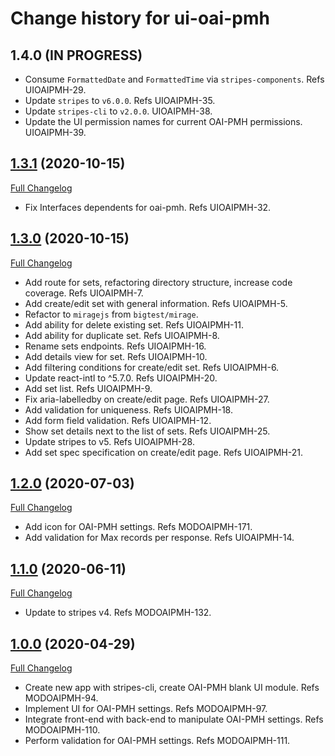 # Change history for ui-oai-pmh

## 1.4.0 (IN PROGRESS)
* Consume `FormattedDate` and `FormattedTime` via `stripes-components`. Refs UIOAIPMH-29.
* Update `stripes` to `v6.0.0`. Refs UIOAIPMH-35.
* Update `stripes-cli` to `v2.0.0`. UIOAIPMH-38.
* Update the UI permission names for current OAI-PMH permissions. UIOAIPMH-39.

## [1.3.1](https://github.com/folio-org/ui-oai-pmh/tree/v1.3.1) (2020-10-15)
[Full Changelog](https://github.com/folio-org/ui-oai-pmh/compare/v1.3.0...v1.3.1)

* Fix Interfaces dependents for oai-pmh. Refs UIOAIPMH-32.

## [1.3.0](https://github.com/folio-org/ui-oai-pmh/tree/v1.3.0) (2020-10-15)
[Full Changelog](https://github.com/folio-org/ui-oai-pmh/compare/v1.2.0...v1.3.0)

* Add route for sets, refactoring directory structure, increase code coverage. Refs UIOAIPMH-7.
* Add create/edit set with general information. Refs UIOAIPMH-5.
* Refactor to `miragejs` from `bigtest/mirage`.
* Add ability for delete existing set. Refs UIOAIPMH-11.
* Add ability for duplicate set. Refs UIOAIPMH-8.
* Rename sets endpoints. Refs UIOAIPMH-16.
* Add details view for set. Refs UIOAIPMH-10.
* Add filtering conditions for create/edit set. Refs UIOAIPMH-6.
* Update react-intl to ^5.7.0. Refs UIOAIPMH-20.
* Add set list. Refs UIOAIPMH-9.
* Fix aria-labelledby on create/edit page. Refs UIOAIPMH-27.
* Add validation for uniqueness. Refs UIOAIPMH-18.
* Add form field validation. Refs UIOAIPMH-12.
* Show set details next to the list of sets. Refs UIOAIPMH-25.
* Update stripes to v5. Refs UIOAIPMH-28.
* Add set spec specification on create/edit page. Refs UIOAIPMH-21.

## [1.2.0](https://github.com/folio-org/ui-oai-pmh/tree/v1.2.0) (2020-07-03)
[Full Changelog](https://github.com/folio-org/ui-oai-pmh/compare/v1.1.0...v1.2.0)

* Add icon for OAI-PMH settings. Refs MODOAIPMH-171.
* Add validation for Max records per response. Refs UIOAIPMH-14.

## [1.1.0](https://github.com/folio-org/ui-oai-pmh/tree/v1.1.0) (2020-06-11)
[Full Changelog](https://github.com/folio-org/ui-oai-pmh/compare/v1.0.0...v1.1.0)

* Update to stripes v4. Refs MODOAIPMH-132.

## [1.0.0](https://github.com/folio-org/ui-oai-pmh/tree/v1.0.0) (2020-04-29)
[Full Changelog](https://github.com/folio-org/ui-oai-pmh/compare/v1.0.0)

* Create new app with stripes-cli, create OAI-PMH blank UI module. Refs MODOAIPMH-94.
* Implement UI for OAI-PMH settings. Refs MODOAIPMH-97.
* Integrate front-end with back-end to manipulate OAI-PMH settings. Refs MODOAIPMH-110.
* Perform validation for OAI-PMH settings. Refs MODOAIPMH-111.
